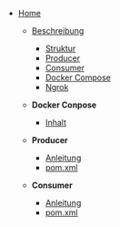* [Home](/README.md)
  * [Beschreibung]()
    * [Struktur](beschreibung/struktur.md)
    * [Producer](beschreibung/producerApplication.md)
    * [Consumer](beschreibung/consumerApplication.md)
    * [Docker Compose](beschreibung/dockerCompose.md)
    * [Ngrok](beschreibung/ngrok.md)

  * **Docker Conpose**
    * [Inhalt](dockerCompose/inhalt.md)
  * **Producer**
    * [Anleitung](producer/anleitung.md)
    * [pom.xml](producer/pom.md)
  * **Consumer**
    * [Anleitung](consumer/anleitung.md)
    * [pom.xml](consumer/pom.md)

